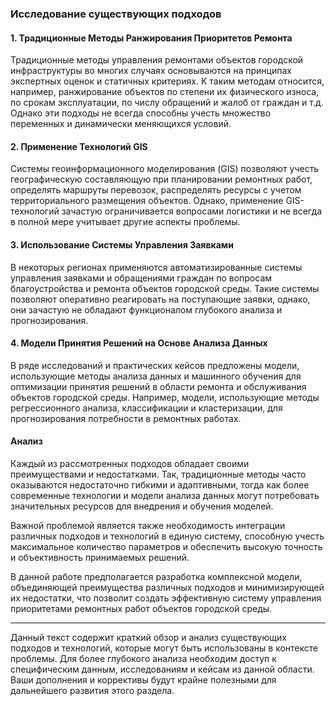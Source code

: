 ### Исследование существующих подходов

#### 1. **Традиционные Методы Ранжирования Приоритетов Ремонта**

Традиционные методы управления ремонтами объектов городской инфраструктуры во многих случаях основываются на принципах экспертных оценок и статичных критериях. К таким методам относится, например, ранжирование объектов по степени их физического износа, по срокам эксплуатации, по числу обращений и жалоб от граждан и т.д. Однако эти подходы не всегда способны учесть множество переменных и динамически меняющихся условий.

#### 2. **Применение Технологий GIS**

Системы геоинформационного моделирования (GIS) позволяют учесть географическую составляющую при планировании ремонтных работ, определять маршруты перевозок, распределять ресурсы с учетом территориального размещения объектов. Однако, применение GIS-технологий зачастую ограничивается вопросами логистики и не всегда в полной мере учитывает другие аспекты проблемы.

#### 3. **Использование Системы Управления Заявками**

В некоторых регионах применяются автоматизированные системы управления заявками и обращениями граждан по вопросам благоустройства и ремонта объектов городской среды. Такие системы позволяют оперативно реагировать на поступающие заявки, однако, они зачастую не обладают функционалом глубокого анализа и прогнозирования.

#### 4. **Модели Принятия Решений на Основе Анализа Данных**

В ряде исследований и практических кейсов предложены модели, использующие методы анализа данных и машинного обучения для оптимизации принятия решений в области ремонта и обслуживания объектов городской среды. Например, модели, использующие методы регрессионного анализа, классификации и кластеризации, для прогнозирования потребности в ремонтных работах.

#### Анализ

Каждый из рассмотренных подходов обладает своими преимуществами и недостатками. Так, традиционные методы часто оказываются недостаточно гибкими и адаптивными, тогда как более современные технологии и модели анализа данных могут потребовать значительных ресурсов для внедрения и обучения моделей.

Важной проблемой является также необходимость интеграции различных подходов и технологий в единую систему, способную учесть максимальное количество параметров и обеспечить высокую точность и объективность принимаемых решений.

В данной работе предполагается разработка комплексной модели, объединяющей преимущества различных подходов и минимизирующей их недостатки, что позволит создать эффективную систему управления приоритетами ремонтных работ объектов городской среды.

---

Данный текст содержит краткий обзор и анализ существующих подходов и технологий, которые могут быть использованы в контексте проблемы. Для более глубокого анализа необходим доступ к специфическим данным, исследованиям и кейсам из данной области. Ваши дополнения и коррективы будут крайне полезными для дальнейшего развития этого раздела.
